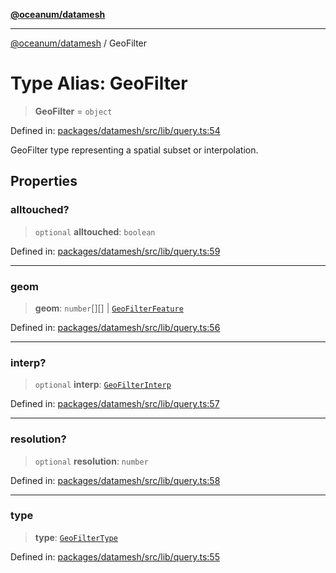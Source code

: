 [**@oceanum/datamesh**](../README.md)

***

[@oceanum/datamesh](../README.md) / GeoFilter

# Type Alias: GeoFilter

> **GeoFilter** = `object`

Defined in: [packages/datamesh/src/lib/query.ts:54](https://github.com/oceanum-io/oceanum-js/blob/de54745f7642df8f064f1c2211b399c4854806ac/packages/datamesh/src/lib/query.ts#L54)

GeoFilter type representing a spatial subset or interpolation.

## Properties

### alltouched?

> `optional` **alltouched**: `boolean`

Defined in: [packages/datamesh/src/lib/query.ts:59](https://github.com/oceanum-io/oceanum-js/blob/de54745f7642df8f064f1c2211b399c4854806ac/packages/datamesh/src/lib/query.ts#L59)

***

### geom

> **geom**: `number`[][] \| [`GeoFilterFeature`](../interfaces/GeoFilterFeature.md)

Defined in: [packages/datamesh/src/lib/query.ts:56](https://github.com/oceanum-io/oceanum-js/blob/de54745f7642df8f064f1c2211b399c4854806ac/packages/datamesh/src/lib/query.ts#L56)

***

### interp?

> `optional` **interp**: [`GeoFilterInterp`](GeoFilterInterp.md)

Defined in: [packages/datamesh/src/lib/query.ts:57](https://github.com/oceanum-io/oceanum-js/blob/de54745f7642df8f064f1c2211b399c4854806ac/packages/datamesh/src/lib/query.ts#L57)

***

### resolution?

> `optional` **resolution**: `number`

Defined in: [packages/datamesh/src/lib/query.ts:58](https://github.com/oceanum-io/oceanum-js/blob/de54745f7642df8f064f1c2211b399c4854806ac/packages/datamesh/src/lib/query.ts#L58)

***

### type

> **type**: [`GeoFilterType`](GeoFilterType.md)

Defined in: [packages/datamesh/src/lib/query.ts:55](https://github.com/oceanum-io/oceanum-js/blob/de54745f7642df8f064f1c2211b399c4854806ac/packages/datamesh/src/lib/query.ts#L55)
